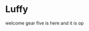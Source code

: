 # Luffy
welcome
gear five is here and it is op 
 
 
  
  
     
                  
                
                           
                                     
                   
                        
           
    
  
 

